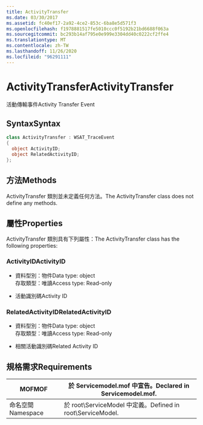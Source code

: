 ```yaml
---
title: ActivityTransfer
ms.date: 03/30/2017
ms.assetid: fc40ef17-2a92-4ce2-853c-6ba8e5d571f3
ms.openlocfilehash: f1978881517fe5010ccc0f5192b21bd6688f063a
ms.sourcegitcommit: bc293b14af795e0e999e3304dd40c0222cf2ffe4
ms.translationtype: MT
ms.contentlocale: zh-TW
ms.lasthandoff: 11/26/2020
ms.locfileid: "96291111"
---
```

# <a name="activitytransfer"></a><span data-ttu-id="62c2f-102">ActivityTransfer</span><span class="sxs-lookup"><span data-stu-id="62c2f-102">ActivityTransfer</span></span>

<span data-ttu-id="62c2f-103">活動傳輸事件</span><span class="sxs-lookup"><span data-stu-id="62c2f-103">Activity Transfer Event</span></span>  
  
## <a name="syntax"></a><span data-ttu-id="62c2f-104">Syntax</span><span class="sxs-lookup"><span data-stu-id="62c2f-104">Syntax</span></span>  
  
```csharp
class ActivityTransfer : WSAT_TraceEvent  
{  
  object ActivityID;  
  object RelatedActivityID;  
};  
```  
  
## <a name="methods"></a><span data-ttu-id="62c2f-105">方法</span><span class="sxs-lookup"><span data-stu-id="62c2f-105">Methods</span></span>  

 <span data-ttu-id="62c2f-106">ActivityTransfer 類別並未定義任何方法。</span><span class="sxs-lookup"><span data-stu-id="62c2f-106">The ActivityTransfer class does not define any methods.</span></span>  
  
## <a name="properties"></a><span data-ttu-id="62c2f-107">屬性</span><span class="sxs-lookup"><span data-stu-id="62c2f-107">Properties</span></span>  

 <span data-ttu-id="62c2f-108">ActivityTransfer 類別具有下列屬性：</span><span class="sxs-lookup"><span data-stu-id="62c2f-108">The ActivityTransfer class has the following properties:</span></span>  
  
### <a name="activityid"></a><span data-ttu-id="62c2f-109">ActivityID</span><span class="sxs-lookup"><span data-stu-id="62c2f-109">ActivityID</span></span>  
  
- <span data-ttu-id="62c2f-110">資料型別：物件</span><span class="sxs-lookup"><span data-stu-id="62c2f-110">Data type: object</span></span>  
    <span data-ttu-id="62c2f-111">存取類型：唯讀</span><span class="sxs-lookup"><span data-stu-id="62c2f-111">Access type: Read-only</span></span>  
  
- <span data-ttu-id="62c2f-112">活動識別碼</span><span class="sxs-lookup"><span data-stu-id="62c2f-112">Activity ID</span></span>  
  
### <a name="relatedactivityid"></a><span data-ttu-id="62c2f-113">RelatedActivityID</span><span class="sxs-lookup"><span data-stu-id="62c2f-113">RelatedActivityID</span></span>  
  
- <span data-ttu-id="62c2f-114">資料型別：物件</span><span class="sxs-lookup"><span data-stu-id="62c2f-114">Data type: object</span></span>  
    <span data-ttu-id="62c2f-115">存取類型：唯讀</span><span class="sxs-lookup"><span data-stu-id="62c2f-115">Access type: Read-only</span></span>  
  
- <span data-ttu-id="62c2f-116">相關活動識別碼</span><span class="sxs-lookup"><span data-stu-id="62c2f-116">Related Activity ID</span></span>  
  
## <a name="requirements"></a><span data-ttu-id="62c2f-117">規格需求</span><span class="sxs-lookup"><span data-stu-id="62c2f-117">Requirements</span></span>  
  
|<span data-ttu-id="62c2f-118">MOF</span><span class="sxs-lookup"><span data-stu-id="62c2f-118">MOF</span></span>|<span data-ttu-id="62c2f-119">於 Servicemodel.mof 中宣告。</span><span class="sxs-lookup"><span data-stu-id="62c2f-119">Declared in Servicemodel.mof.</span></span>|  
|---------|-----------------------------------|  
|<span data-ttu-id="62c2f-120">命名空間</span><span class="sxs-lookup"><span data-stu-id="62c2f-120">Namespace</span></span>|<span data-ttu-id="62c2f-121">於 root\ServiceModel 中定義。</span><span class="sxs-lookup"><span data-stu-id="62c2f-121">Defined in root\ServiceModel.</span></span>|
